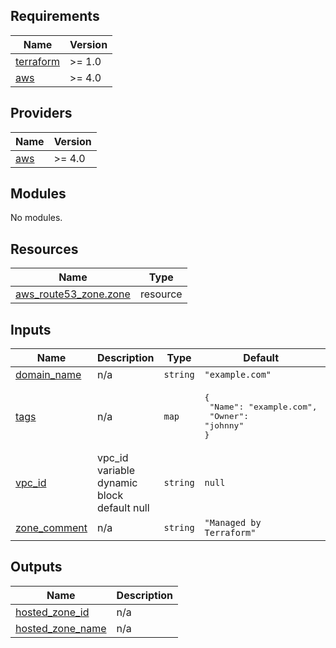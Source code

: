 <!-- BEGIN_TF_DOCS -->
## Requirements

| Name | Version |
|------|---------|
| <a name="requirement_terraform"></a> [terraform](#requirement\_terraform) | >= 1.0 |
| <a name="requirement_aws"></a> [aws](#requirement\_aws) | >= 4.0 |

## Providers

| Name | Version |
|------|---------|
| <a name="provider_aws"></a> [aws](#provider\_aws) | >= 4.0 |

## Modules

No modules.

## Resources

| Name | Type |
|------|------|
| [aws_route53_zone.zone](https://registry.terraform.io/providers/hashicorp/aws/latest/docs/resources/route53_zone) | resource |

## Inputs

| Name | Description | Type | Default | Required |
|------|-------------|------|---------|:--------:|
| <a name="input_domain_name"></a> [domain\_name](#input\_domain\_name) | n/a | `string` | `"example.com"` | no |
| <a name="input_tags"></a> [tags](#input\_tags) | n/a | `map` | <pre>{<br>  "Name": "example.com",<br>  "Owner": "johnny"<br>}</pre> | no |
| <a name="input_vpc_id"></a> [vpc\_id](#input\_vpc\_id) | vpc\_id variable dynamic block default null | `string` | `null` | no |
| <a name="input_zone_comment"></a> [zone\_comment](#input\_zone\_comment) | n/a | `string` | `"Managed by Terraform"` | no |

## Outputs

| Name | Description |
|------|-------------|
| <a name="output_hosted_zone_id"></a> [hosted\_zone\_id](#output\_hosted\_zone\_id) | n/a |
| <a name="output_hosted_zone_name"></a> [hosted\_zone\_name](#output\_hosted\_zone\_name) | n/a |
<!-- END_TF_DOCS -->